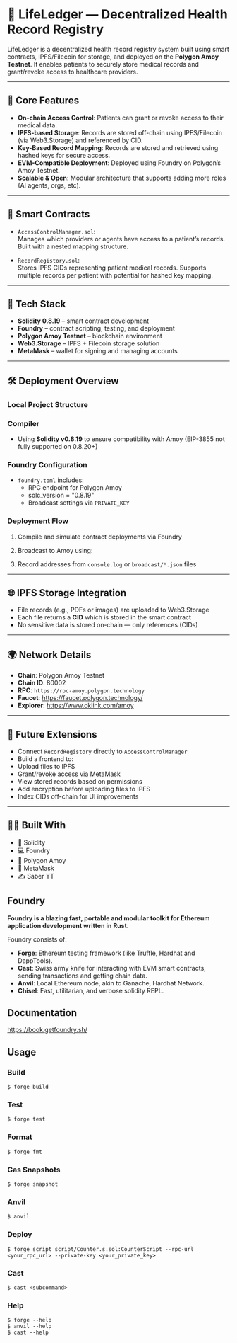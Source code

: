 # 🧬 LifeLedger — Decentralized Health Record Registry

LifeLedger is a decentralized health record registry system built using smart contracts, IPFS/Filecoin for storage, and deployed on the **Polygon Amoy Testnet**. It enables patients to securely store medical records and grant/revoke access to healthcare providers.

---

## 📌 Core Features

- **On-chain Access Control**: Patients can grant or revoke access to their medical data.
- **IPFS-based Storage**: Records are stored off-chain using IPFS/Filecoin (via Web3.Storage) and referenced by CID.
- **Key-Based Record Mapping**: Records are stored and retrieved using hashed keys for secure access.
- **EVM-Compatible Deployment**: Deployed using Foundry on Polygon’s Amoy Testnet.
- **Scalable & Open**: Modular architecture that supports adding more roles (AI agents, orgs, etc).

---

## 🧱 Smart Contracts

- `AccessControlManager.sol`:  
  Manages which providers or agents have access to a patient’s records. Built with a nested mapping structure.

- `RecordRegistory.sol`:  
  Stores IPFS CIDs representing patient medical records. Supports multiple records per patient with potential for hashed key mapping.

---

## 🧰 Tech Stack

- **Solidity 0.8.19** – smart contract development
- **Foundry** – contract scripting, testing, and deployment
- **Polygon Amoy Testnet** – blockchain environment
- **Web3.Storage** – IPFS + Filecoin storage solution
- **MetaMask** – wallet for signing and managing accounts

---

## 🛠 Deployment Overview

### Local Project Structure

### Compiler

- Using **Solidity v0.8.19** to ensure compatibility with Amoy (EIP-3855 not fully supported on 0.8.20+)

### Foundry Configuration

- `foundry.toml` includes:
  - RPC endpoint for Polygon Amoy
  - solc_version = "0.8.19"
  - Broadcast settings via `PRIVATE_KEY`

### Deployment Flow

1. Compile and simulate contract deployments via Foundry
2. Broadcast to Amoy using:

3. Record addresses from `console.log` or `broadcast/*.json` files

---

## 🌐 IPFS Storage Integration

- File records (e.g., PDFs or images) are uploaded to Web3.Storage
- Each file returns a **CID** which is stored in the smart contract
- No sensitive data is stored on-chain — only references (CIDs)

---

## 🌍 Network Details

- **Chain**: Polygon Amoy Testnet
- **Chain ID**: 80002
- **RPC**: `https://rpc-amoy.polygon.technology`
- **Faucet**: https://faucet.polygon.technology/
- **Explorer**: https://www.oklink.com/amoy

---

## 🧩 Future Extensions

- Connect `RecordRegistory` directly to `AccessControlManager`
- Build a frontend to:
- Upload files to IPFS
- Grant/revoke access via MetaMask
- View stored records based on permissions
- Add encryption before uploading files to IPFS
- Index CIDs off-chain for UI improvements

---

## 👨‍💻 Built With

- 🧱 Solidity
- 💻 Foundry
- 🔗 Polygon Amoy
- 🦊 MetaMask
- ✍️ Saber YT

## Foundry

**Foundry is a blazing fast, portable and modular toolkit for Ethereum application development written in Rust.**

Foundry consists of:

- **Forge**: Ethereum testing framework (like Truffle, Hardhat and DappTools).
- **Cast**: Swiss army knife for interacting with EVM smart contracts, sending transactions and getting chain data.
- **Anvil**: Local Ethereum node, akin to Ganache, Hardhat Network.
- **Chisel**: Fast, utilitarian, and verbose solidity REPL.

## Documentation

https://book.getfoundry.sh/

## Usage

### Build

```shell
$ forge build
```

### Test

```shell
$ forge test
```

### Format

```shell
$ forge fmt
```

### Gas Snapshots

```shell
$ forge snapshot
```

### Anvil

```shell
$ anvil
```

### Deploy

```shell
$ forge script script/Counter.s.sol:CounterScript --rpc-url <your_rpc_url> --private-key <your_private_key>
```

### Cast

```shell
$ cast <subcommand>
```

### Help

```shell
$ forge --help
$ anvil --help
$ cast --help
```
